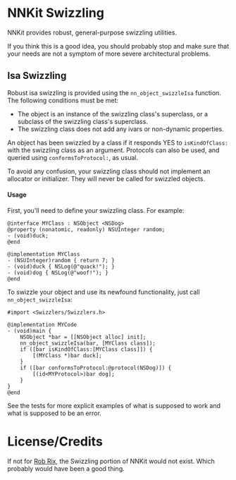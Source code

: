 NNKit Swizzling
===============

NNKit provides robust, general-purpose swizzling utilities.

If you think this is a good idea, you should probably stop and make sure that your needs are not a symptom of more severe architectural problems.

Isa Swizzling
-------------

Robust isa swizzling is provided using the `nn_object_swizzleIsa` function. The following conditions must be met:

* The object is an instance of the swizzling class's superclass, or a subclass of the swizzling class's superclass.
* The swizzling class does not add any ivars or non-dynamic properties.

An object has been swizzled by a class if it responds YES to `isKindOfClass:` with the swizzling class as an argument. Protocols can also be used, and queried using `conformsToProtocol:`, as usual.

To avoid any confusion, your swizzling class should not implement an allocator or initializer. They will never be called for swizzled objects.

#### Usage ####

First, you'll need to define your swizzling class. For example:

    @interface MYClass : NSObject <NSDog>
    @property (nonatomic, readonly) NSUInteger random;
    - (void)duck;
    @end
    
    @implementation MYClass
    - (NSUInteger)random { return 7; }
    - (void)duck { NSLog(@"quack!"); }
    - (void)dog { NSLog(@"woof!"); }
    @end

To swizzle your object and use its newfound functionality, just call `nn_object_swizzleIsa`:

    #import <Swizzlers/Swizzlers.h>
        
    @implementation MYCode
    - (void)main {
        NSObject *bar = [[NSObject alloc] init];
        nn_object_swizzleIsa(bar, [MYClass class]);
        if ([bar isKindOfClass:[MYClass class]]) {
            [(MYClass *)bar duck];
        }
        if ([bar conformsToProtocol:@protocol(NSDog)]) {
            [(id<MYProtocol>)bar dog];
        }
    }
    @end

See the tests for more explicit examples of what is supposed to work and what is supposed to be an error.

License/Credits
===============

If not for [Rob Rix](https://github.com/robrix/), the Swizzling portion of NNKit would not exist. Which probably would have been a good thing.
